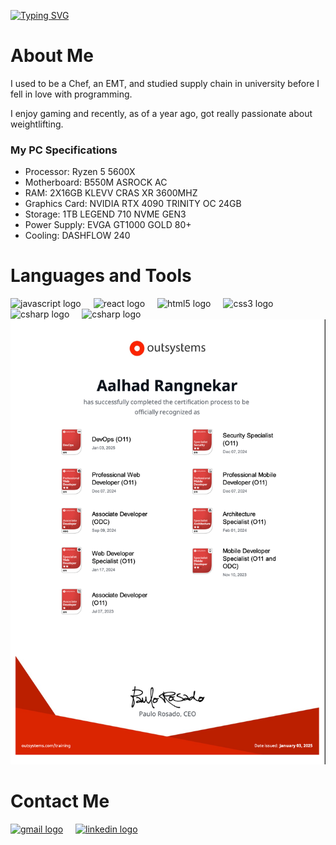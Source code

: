 <!DOCTYPE html>
<html>
<head>
</head>
<body>
	
<p align="left">
  <a href="https://git.io/typing-svg"><img src="https://readme-typing-svg.demolab.com?font=Consolas&duration=2000&pause=1000&color=F71D1D&background=39FFDF00&multiline=true&random=false&width=435&height=100&lines=Hi+my+name+is+Aalhad+Rangnekar;I+am+an+aspiring+full-stack+developer;Currently+working+with+Outsystems" alt="Typing SVG" /></a>
</p>

 <div class="container">
        <h1>About Me</h1>
        <p>
            I used to be a Chef, an EMT, and studied supply chain in university before I fell in love with programming.
        </p>
        <p>
            I enjoy gaming and recently, as of a year ago, got really passionate about weightlifting.
        </p>
        <h3>My PC Specifications</h3>
        <ul>
            <li>
                <span class="spec-category">Processor:</span>
                Ryzen 5 5600X
            </li>
            <li>
                <span class="spec-category">Motherboard:</span>
                B550M ASROCK AC
            </li>
            <li>
                <span class="spec-category">RAM:</span>
                2X16GB KLEVV CRAS XR 3600MHZ
            </li>
            <li>
                <span class="spec-category">Graphics Card:</span>
                NVIDIA RTX 4090 TRINITY OC 24GB
            </li>
            <li>
                <span class="spec-category">Storage:</span>
                1TB LEGEND 710 NVME GEN3
            </li>
            <li>
                <span class="spec-category">Power Supply:</span>
                EVGA GT1000 GOLD 80+
            </li>
            <li>
                <span class="spec-category">Cooling:</span>
                DASHFLOW 240
            </li>
        </ul>
    </div>
<div class ="container">
<h1>Languages and Tools</h1>
<div align="left">
  <img src="https://cdn.jsdelivr.net/gh/devicons/devicon/icons/javascript/javascript-original.svg" height="30" alt="javascript logo"  />
  <img width="12" />
  <img src="https://cdn.jsdelivr.net/gh/devicons/devicon/icons/react/react-original.svg" height="30" alt="react logo"  />
  <img width="12" />
  <img src="https://cdn.jsdelivr.net/gh/devicons/devicon/icons/html5/html5-original.svg" height="30" alt="html5 logo"  />
  <img width="12" />
  <img src="https://cdn.jsdelivr.net/gh/devicons/devicon/icons/css3/css3-original.svg" height="30" alt="css3 logo"  />
  <img width="12" />
  <img src="https://cdn.jsdelivr.net/gh/devicons/devicon/icons/csharp/csharp-original.svg" height="30" alt="csharp logo"  />
  <img width="12"/>
  <img src="https://www.svgrepo.com/show/331760/sql-database-generic.svg" height="30" alt="csharp logo"  />
  <img width="12"/>
</div>
</div>

<div>
	<img src="OutsystemsCerts.png" alt="outsystems certs" />
</div>



<h1>Contact Me</h1>
<div align="left">
  <a href="mailto:rangnekaraalhad@gmail.com"><img src="https://img.shields.io/static/v1?message=Gmail&logo=gmail&label=&color=D14836&logoColor=white&labelColor=&style=for-the-badge" height="35" alt="gmail logo"  /></a>
	<img width="12"/>
  <a href="https://www.linkedin.com/in/aalhadr/"><img src="https://img.shields.io/static/v1?message=LinkedIn&logo=linkedin&label=&color=0077B5&logoColor=white&labelColor=&style=for-the-badge" height="35" alt="linkedin logo"  /></a>
	<img width="12"/>
</div>
</body>


